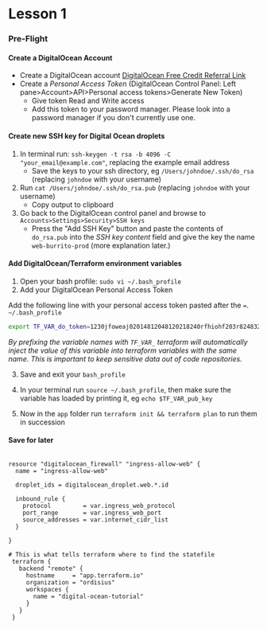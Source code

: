 
# Lesson 1

### Pre-Flight

#### Create a DigitalOcean Account

* Create a DigitalOcean account [DigitalOcean Free Credit Referral Link](https://m.do.co/c/d26a4fc22a12)
* Create a _Personal Access Token_ (DigitalOcean Control Panel: Left pane>Account>API>Personal access tokens>Generate New Token)
  - Give token Read and Write access
  - Add this token to your password manager. Please look into a password manager if you don't currently use one. 


#### Create new SSH key for Digital Ocean droplets

1. In terminal run: `ssh-keygen -t rsa -b 4096 -C "your_email@example.com"`, replacing the example email address
    - Save the keys to your ssh directory, eg `/Users/johndoe/.ssh/do_rsa` (replacing `johndoe` with your username)
2. Run `cat /Users/johndoe/.ssh/do_rsa.pub` (replacing `johndoe` with your username)
    - Copy output to clipboard
3. Go back to the DigitalOcean control panel and browse to `Accounts>Settings>Security>SSH keys`
    - Press the "Add SSH Key" button and paste the contents of `do_rsa.pub` into the _SSH key content_ field and give the key the name `web-burrito-prod` (more explanation later.)


#### Add DigitalOcean/Terraform environment variables

1. Open your bash profile: `sudo vi ~/.bash_profile`
2. Add your DigitalOcean Personal Access Token

Add the following line with your personal access token pasted after the `=`.
`~/.bash_profile`
```bash
export TF_VAR_do_token=1230jfoweaj02014812048120218240rfhiohf203r82483240328
```

_By prefixing the variable names with `TF_VAR_` terraform will automatically inject the value of this variable into terraform variables with the same name. This is important to keep sensitive data out of code repositories._ 

3. Save and exit your `bash_profile`

4. In your terminal run `source ~/.bash_profile`, then make sure the variable has loaded by printing it, eg `echo $TF_VAR_pub_key`

5. Now in the `app` folder run `terraform init && terraform plan` to run them in succession



#### Save for later

```hcl

resource "digitalocean_firewall" "ingress-allow-web" {
  name = "ingress-allow-web"

  droplet_ids = digitalocean_droplet.web.*.id

  inbound_rule {
    protocol         = var.ingress_web_protocol
    port_range       = var.ingress_web_port
    source_addresses = var.internet_cidr_list
  }

}
```

```hcl
# This is what tells terraform where to find the statefile
 terraform {
   backend "remote" {
     hostname     = "app.terraform.io"
     organization = "ordisius"
     workspaces {
       name = "digital-ocean-tutorial"
     }
   }
 }
```